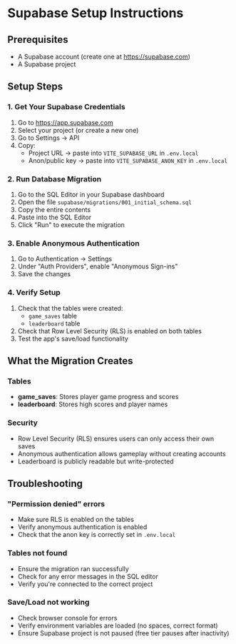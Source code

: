 # Supabase Setup Instructions

## Prerequisites
- A Supabase account (create one at https://supabase.com)
- A Supabase project

## Setup Steps

### 1. Get Your Supabase Credentials
1. Go to https://app.supabase.com
2. Select your project (or create a new one)
3. Go to Settings → API
4. Copy:
   - Project URL → paste into `VITE_SUPABASE_URL` in `.env.local`
   - Anon/public key → paste into `VITE_SUPABASE_ANON_KEY` in `.env.local`

### 2. Run Database Migration
1. Go to the SQL Editor in your Supabase dashboard
2. Open the file `supabase/migrations/001_initial_schema.sql`
3. Copy the entire contents
4. Paste into the SQL Editor
5. Click "Run" to execute the migration

### 3. Enable Anonymous Authentication
1. Go to Authentication → Settings
2. Under "Auth Providers", enable "Anonymous Sign-ins"
3. Save the changes

### 4. Verify Setup
1. Check that the tables were created:
   - `game_saves` table
   - `leaderboard` table
2. Check that Row Level Security (RLS) is enabled on both tables
3. Test the app's save/load functionality

## What the Migration Creates

### Tables
- **game_saves**: Stores player game progress and scores
- **leaderboard**: Stores high scores and player names

### Security
- Row Level Security (RLS) ensures users can only access their own saves
- Anonymous authentication allows gameplay without creating accounts
- Leaderboard is publicly readable but write-protected

## Troubleshooting

### "Permission denied" errors
- Make sure RLS is enabled on the tables
- Verify anonymous authentication is enabled
- Check that the anon key is correctly set in `.env.local`

### Tables not found
- Ensure the migration ran successfully
- Check for any error messages in the SQL editor
- Verify you're connected to the correct project

### Save/Load not working
- Check browser console for errors
- Verify environment variables are loaded (no spaces, correct format)
- Ensure Supabase project is not paused (free tier pauses after inactivity)